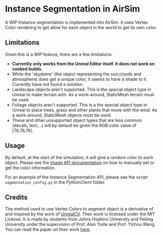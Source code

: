# Instance Segmentation in AirSim

A WIP Instance segmentation is implemented into AirSim. It uses Vertex Color rendering to get allow for each object in the world to get its own color.

## Limitations
Given this is a WIP feature, there are a few limitations:
* **Currently only works from the Unreal Editor itself. It does not work on cooked builds.**
* While the 'skydome' (the object representing the sun,clouds and atmosphere) does get a unique color, it seems to have a shade to it. Currently have not found a solution.
* Landscape objects aren't supported. This is the special object type in Unreal to make terrain with. As a work-around, StaticMesh terrain must be used.
* Foliage objects aren't supported. This is a the special object type in Unreal to place trees, grass and other plants that move with the wind. As a work-around, StaticMesh objects must be used.
* These and other unsupported object types that are less common (decals, text,...) will by default be given the RGB color value of [76,76,76].

## Usage
By default, at the start of the simulation, it will give a random color to each object. 
Please see the [Image API documentation](image_apis.md#segmentation) on how to manually set or get the color information.

For an example of the Instance Segmentation API, please see the script ```segmentation_config.py``` in the _PythonClient_ folder.

## Credits
The method used to use Vertex Colors to segment object is a derivative of and inspired by the work of [UnrealCV](https://unrealcv.org/). Their work is licensed under the MIT License.
It is made by students from Johns Hopkins University and Peking University under the supervision of Prof. Alan Yuille and Prof. Yizhou Wang.
You can read the paper on their work [here](https://dl.acm.org/doi/10.1145/3123266.3129396).
